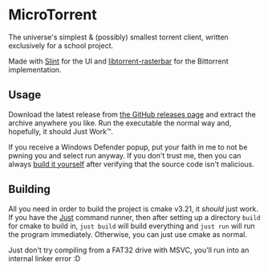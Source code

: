 # MicroTorrent

The universe's simplest & (possibly) smallest torrent client, written
exclusively for a school project.

Made with [Slint](https://slint.dev) for the UI and [libtorrent-rasterbar](https://libtorrent.org)
for the Bittorrent implementation.

## Usage

Download the latest release from 
[the GitHub releases page](https://github.com/Clay-6/MicroTorrent/releases/latest)
and extract the archive anywhere you like. Run the executable the normal way and,
hopefully, it should Just Work™.

If you receive a Windows Defender popup, put your faith in me to not be pwning you
and select run anyway. If you don't trust me, then you can always [build it yourself](#building)
after verifying that the source code isn't malicious.

## Building

All you need in order to build the project is cmake v3.21, it _should_ just work.
If you have the [Just](https://github.com/casey/just) command runner, then after setting
up a directory `build` for cmake to build in, `just build` will build everything and `just run`
will run the program immediately. Otherwise, you can just use cmake as normal.

Just don't try compiling from a FAT32 drive with MSVC, you'll run into an internal linker error :D
